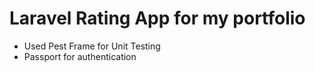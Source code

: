 <h1>Laravel Rating App for my portfolio</h1>

<ul>
    <li>Used Pest Frame for Unit Testing</li>
    <li>Passport for authentication</li>
</ul>